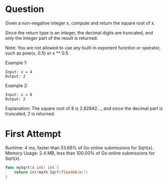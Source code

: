 # Question

Given a non-negative integer x, compute and return the square root of x.

Since the return type is an integer, the decimal digits are truncated, and only the integer part of the result is returned.

Note: You are not allowed to use any built-in exponent function or operator, such as pow(x, 0.5) or x ** 0.5.

Example 1:

```
Input: x = 4
Output: 2

```
Example 2:
```
Input: x = 8
Output: 2
````
Explanation: The square root of 8 is 2.82842..., and since the decimal part is truncated, 2 is returned.

# First Attempt

Runtime: 4 ms, faster than 53.66% of Go online submissions for Sqrt(x).
Memory Usage: 2.4 MB, less than 100.00% of Go online submissions for Sqrt(x).

```go
func mySqrt(x int) int {
    return int(math.Sqrt(float64(x))) 
}
```